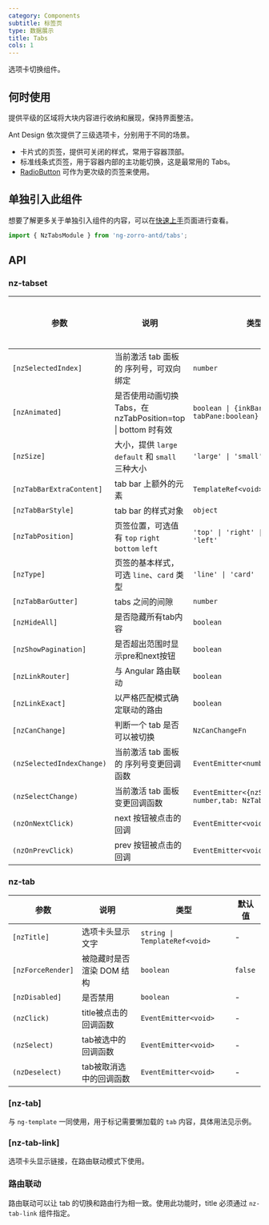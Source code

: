 ```yaml
---
category: Components
subtitle: 标签页
type: 数据展示
title: Tabs
cols: 1
---
```


选项卡切换组件。

## 何时使用

提供平级的区域将大块内容进行收纳和展现，保持界面整洁。

Ant Design 依次提供了三级选项卡，分别用于不同的场景。

- 卡片式的页签，提供可关闭的样式，常用于容器顶部。
- 标准线条式页签，用于容器内部的主功能切换，这是最常用的 Tabs。
- [RadioButton](/components/radio/zh/#components-radio-demo-radiobutton) 可作为更次级的页签来使用。

## 单独引入此组件

想要了解更多关于单独引入组件的内容，可以在[快速上手](/docs/getting-started/zh#单独引入某个组件)页面进行查看。

```ts
import { NzTabsModule } from 'ng-zorro-antd/tabs';
```

## API

### nz-tabset

| 参数 | 说明 | 类型 | 默认值 | 全局配置 |
| --- | --- | --- | --- | --- |
| `[nzSelectedIndex]` | 当前激活 tab 面板的 序列号，可双向绑定 | `number` | - |
| `[nzAnimated]` | 是否使用动画切换 Tabs，在 nzTabPosition=top \| bottom 时有效 | `boolean \| {inkBar:boolean, tabPane:boolean}` | `true`, 当 `type="card"` 时为 `false` | ✅ |
| `[nzSize]` | 大小，提供 `large` `default` 和 `small` 三种大小 | `'large' \| 'small' \| 'default'` | `'default'` | ✅ |
| `[nzTabBarExtraContent]` | tab bar 上额外的元素 | `TemplateRef<void>` | - |
| `[nzTabBarStyle]` | tab bar 的样式对象 | `object` | - |
| `[nzTabPosition]` | 页签位置，可选值有 `top` `right` `bottom` `left` | `'top' \| 'right' \| 'bottom' \| 'left'` | `'top'` | |
| `[nzType]` | 页签的基本样式，可选 `line`、`card` 类型 | `'line' \| 'card'` | `'line'` | ✅ |
| `[nzTabBarGutter]` | tabs 之间的间隙 | `number` | - | ✅ |
| `[nzHideAll]` | 是否隐藏所有tab内容 | `boolean` | `false` |
| `[nzShowPagination]` | 是否超出范围时显示pre和next按钮 | `boolean` | `true` | ✅ |
| `[nzLinkRouter]` | 与 Angular 路由联动 | `boolean` | `false` ||
| `[nzLinkExact]` | 以严格匹配模式确定联动的路由 | `boolean` | `true` |
| `[nzCanChange]` | 判断一个 tab 是否可以被切换 | `NzCanChangeFn` | - |
| `(nzSelectedIndexChange)` | 当前激活 tab 面板的 序列号变更回调函数 | `EventEmitter<number>` | - |
| `(nzSelectChange)` | 当前激活 tab 面板变更回调函数 | `EventEmitter<{nzSelectedIndex: number,tab: NzTabComponent}>` | - |
| `(nzOnNextClick)` | next 按钮被点击的回调 | `EventEmitter<void>` | - |
| `(nzOnPrevClick)` | prev 按钮被点击的回调 | `EventEmitter<void>` | - |

### nz-tab

| 参数 | 说明 | 类型 | 默认值 |
| --- | --- | --- | --- |
| `[nzTitle]` | 选项卡头显示文字 | `string \| TemplateRef<void>` | - |
| `[nzForceRender]` | 被隐藏时是否渲染 DOM 结构 | `boolean` | `false` |
| `[nzDisabled]` | 是否禁用 | `boolean` | - |
| `(nzClick)` | title被点击的回调函数 | `EventEmitter<void>` | - |
| `(nzSelect)` | tab被选中的回调函数 | `EventEmitter<void>` | - |
| `(nzDeselect)` | tab被取消选中的回调函数 | `EventEmitter<void>` | - |

### [nz-tab]

与 `ng-template` 一同使用，用于标记需要懒加载的 `tab` 内容，具体用法见示例。

### [nz-tab-link]

选项卡头显示链接，在路由联动模式下使用。

### 路由联动

路由联动可以让 tab 的切换和路由行为相一致。使用此功能时，title 必须通过 `nz-tab-link` 组件指定。
